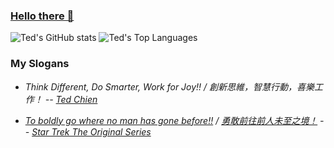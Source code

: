 ### [Hello there 👋](https://star-wars-memes.fandom.com/wiki/Hello_there!)

![Ted's GitHub stats](https://github-readme-stats.vercel.app/api/?username=htchien&count_private=true&show_icons=true&theme=tokyonight&show=reviews,discussions_started,discussions_answered,prs_merged,prs_merged_percentage)
![Ted's Top Languages](https://github-readme-stats.vercel.app/api/top-langs/?username=htchien&count_private=true&show_icons=true&theme=tokyonight&layout=compact)

### My Slogans
* *Think Different, Do Smarter, Work for Joy!! / 創新思維，智慧行動，喜樂工作！ -- [Ted Chien](https://about.me/htchien)*

* *[To boldly go where no man has gone before!!](https://en.wikipedia.org/wiki/Where_no_man_has_gone_before) / [勇敢前往前人未至之境！](https://zh.wikipedia.org/wiki/%E5%89%8D%E4%BA%BA%E6%9C%AA%E8%87%B3%E4%B9%8B%E5%A2%83) -- [Star Trek The Original Series](https://en.wikipedia.org/wiki/Star_Trek)*
<!--
**htchien/htchien** is a ✨ _special_ ✨ repository because its `README.md` (this file) appears on your GitHub profile.

Here are some ideas to get you started:

- 🔭 I’m currently working on ...
- 🌱 I’m currently learning ...
- 👯 I’m looking to collaborate on ...
- 🤔 I’m looking for help with ...
- 💬 Ask me about ...
- 📫 How to reach me: ...
- 😄 Pronouns: ...
- ⚡ Fun fact: ...
-->
